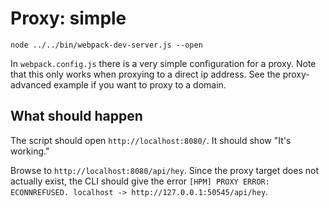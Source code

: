 # Proxy: simple

```shell
node ../../bin/webpack-dev-server.js --open
```

In `webpack.config.js` there is a very simple configuration for a proxy. Note that this only works when proxying to a direct ip address. See the proxy-advanced example if you want to proxy to a domain.

## What should happen

The script should open `http://localhost:8080/`. It should show "It's working."

Browse to `http://localhost:8080/api/hey`. Since the proxy target does not actually exist, the CLI should give the error `[HPM] PROXY ERROR: ECONNREFUSED. localhost -> http://127.0.0.1:50545/api/hey`.
